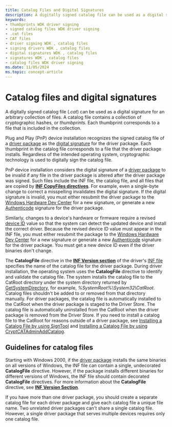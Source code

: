 ```yaml
---
title: Catalog Files and Digital Signatures
description: A digitally signed catalog file can be used as a digital signature for an arbitrary collection of files.
keywords:
- thumbprints WDK driver signing
- signed catalog files WDK driver signing
- .cat files
- CAT files
- driver signing WDK , catalog files
- signing drivers WDK , catalog files
- digital signatures WDK , catalog files
- signatures WDK , catalog files
- catalog files WDK driver signing
ms.date: 11/05/2024
ms.topic: concept-article
---
```


# Catalog files and digital signatures

A digitally signed catalog file (*.cat*) can be used as a digital signature for an arbitrary collection of files. A catalog file contains a collection of cryptographic hashes, or *thumbprints*. Each thumbprint corresponds to a file that is included in the collection.

Plug and Play (PnP) device installation recognizes the signed catalog file of a [driver package](driver-packages.md) as the [digital signature](digital-signatures.md) for the driver package. Each thumbprint in the catalog file corresponds to a file that the driver package installs. Regardless of the intended operating system, cryptographic technology is used to digitally sign the catalog file.

PnP device installation considers the digital signature of a [driver package](driver-packages.md) to be invalid if any file in the driver package is altered after the driver package was signed. Such files include the INF file, the catalog file, and all files that are copied by **[INF CopyFiles directives](inf-copyfiles-directive.md)**. For example, even a single-byte change to correct a misspelling invalidates the digital signature. If the digital signature is invalid, you must either resubmit the driver package to the [Windows Hardware Dev Center](https://partner.microsoft.com/dashboard) for a new signature, or generate a new [Authenticode](authenticode.md) signature for the driver package.

Similarly, changes to a device's hardware or firmware require a revised [device ID](device-ids.md) value so that the system can detect the updated device and install the correct driver. Because the revised device ID value must appear in the INF file, you must either resubmit the package to the [Windows Hardware Dev Center](https://partner.microsoft.com/dashboard) for a new signature or generate a new [Authenticode](authenticode.md) signature for the driver package. You must get a new device ID even if the driver binaries don't change.

The **CatalogFile** directive in the **[INF Version section](inf-version-section.md)** of the driver's [INF file](overview-of-inf-files.md) specifies the name of the catalog file for the driver package. During driver installation, the operating system uses the **CatalogFile** directive to identify and validate the catalog file. The system installs the catalog file to the CatRoot directory under the system directory returned by [GetSystemDirectory](/windows/win32/api/sysinfoapi/nf-sysinfoapi-getsystemdirectoryw), for example, *%SystemRoot%\\System32\\CatRoot*. Catalog files shouldn't be added to or removed from that directory manually. For driver packages, the catalog file is automatically installed to the CatRoot when the driver package is staged to the Driver Store. The catalog file is automatically uninstalled from the CatRoot when the driver package is removed from the Driver Store. If you need to install a catalog file to the CatRoot for reasons outside of a driver package, see [Installing a Catalog File by using SignTool](installing-a-catalog-file-by-using-signtool.md) and [Installing a Catalog File by using CryptCATAdminAddCatalog](installing-a-catalog-file-by-using-cryptcatadminaddcatalog.md).

## Guidelines for catalog files

Starting with Windows 2000, if the [driver package](driver-packages.md) installs the same binaries on all versions of Windows, the INF file can contain a single, undecorated **CatalogFile** directive. However, if the package installs different binaries for different versions of Windows, the INF file should contain decorated **CatalogFile** directives. For more information about the **CatalogFile** directive, see **[INF Version Section](inf-version-section.md)**.

If you have more than one driver package, you should create a separate catalog file for each driver package and give each catalog file a unique file name. Two unrelated driver packages can't share a single catalog file. However, a single driver package that serves multiple devices requires only one catalog file.
